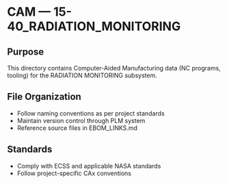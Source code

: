 # CAM — 15-40_RADIATION_MONITORING

## Purpose

This directory contains Computer-Aided Manufacturing data (NC programs, tooling) for the RADIATION MONITORING subsystem.

## File Organization

- Follow naming conventions as per project standards
- Maintain version control through PLM system
- Reference source files in EBOM_LINKS.md

## Standards

- Comply with ECSS and applicable NASA standards
- Follow project-specific CAx conventions
